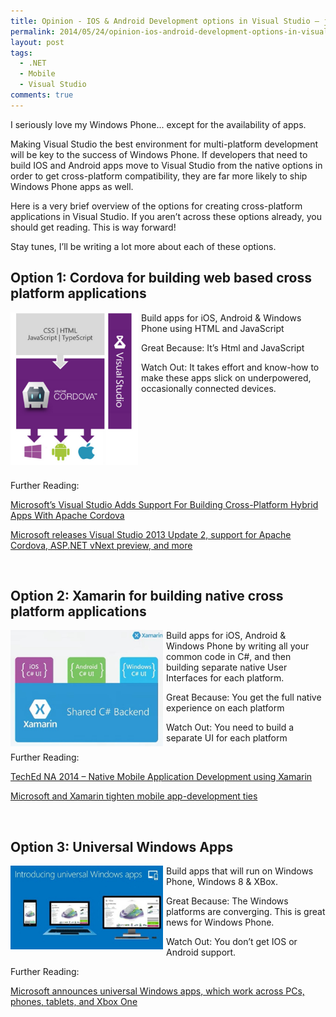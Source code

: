 ```yaml
---
title: Opinion - IOS & Android Development options in Visual Studio – just what Windows Phone needs
permalink: 2014/05/24/opinion-ios-android-development-options-in-visual-studio-just-what-windows-phone-needs/
layout: post
tags:
  - .NET
  - Mobile
  - Visual Studio
comments: true
---
```


I seriously love my Windows Phone... except for the availability of apps.

Making Visual Studio the best environment for multi-platform development will be key to the success of Windows Phone. If developers that need to build IOS and Android apps move to Visual Studio from the native options in order to get cross-platform compatibility, they are far more likely to ship Windows Phone apps as well.

Here is a very brief overview of the options for creating cross-platform applications in Visual Studio. If you aren’t across these options already, you should get reading. This is way forward!

Stay tunes, I’ll be writing a lot more about each of these options.
<h2>Option 1: Cordova for building web based cross platform applications</h2>
<a href="./images/image16.png"><img style="background-image:none;float:left;padding-top:0;padding-left:0;margin:0 5px 0 0;display:inline;padding-right:0;border:0;" title="image" src="./images/image16.png" alt="image" width="204" height="244" align="left" border="0" /></a>

Build apps for iOS, Android & Windows Phone using HTML and JavaScript

Great Because: It’s Html and JavaScript

Watch Out: It takes effort and know-how to make these apps slick on underpowered, occasionally connected devices.

 

 

 

 

Further Reading:

<a href="http://techcrunch.com/2014/05/12/microsofts-visual-studio-adds-support-for-building-cross-platform-hybrid-apps-with-apache-cordova" target="_blank">Microsoft’s Visual Studio Adds Support For Building Cross-Platform Hybrid Apps With Apache Cordova</a>

<a href="http://thenextweb.com/microsoft/2014/05/12/microsoft-releases-visual-studio-2013-update-2-support-apache-cordova-asp-net-vnext-preview/" target="_blank">Microsoft releases Visual Studio 2013 Update 2, support for Apache Cordova, ASP.NET vNext preview, and more</a>

 
<h2>Option 2: Xamarin for building native cross platform applications</h2>
<a href="./images/image17.png"><img style="background-image:none;float:left;padding-top:0;padding-left:0;margin:0 5px 0 0;display:inline;padding-right:0;border:0;" title="image" src="./images/image17.png" alt="image" width="244" height="186" align="left" border="0" /></a>

Build apps for iOS, Android & Windows Phone by writing all your common code in C#, and then building separate native User Interfaces for each platform.

Great Because: You get the full native experience on each platform

Watch Out: You need to build a separate UI for each platform

Further Reading:

<a title="http://stuff.seans.com/2014/05/15/teched-na-2014-native-mobile-application-development-using-xamarin/" href="http://stuff.seans.com/2014/05/15/teched-na-2014-native-mobile-application-development-using-xamarin/" target="_blank">TechEd NA 2014 – Native Mobile Application Development using Xamarin</a>

<a href="http://www.zdnet.com/microsoft-and-xamarin-tighten-mobile-app-development-ties-7000023143/" target="_blank">Microsoft and Xamarin tighten mobile app-development ties</a>

 
<h2>Option 3: Universal Windows Apps</h2>
<a href="./images/image18.png"><img style="background-image:none;float:left;padding-top:0;padding-left:0;margin:0 5px 0 0;display:inline;padding-right:0;border:0;" title="image" src="./images/image18.png" alt="image" width="244" height="134" align="left" border="0" /></a>

Build apps that will run on Windows Phone, Windows 8 & XBox.

Great Because: The Windows platforms are converging. This is great news for Windows Phone.

Watch Out: You don’t get IOS or Android support.

Further Reading:

<a title="http://thenextweb.com/microsoft/2014/04/02/microsoft-build-2014/" href="http://thenextweb.com/microsoft/2014/04/02/microsoft-build-2014/" target="_blank">Microsoft announces universal Windows apps, which work across PCs, phones, tablets, and Xbox One</a>

